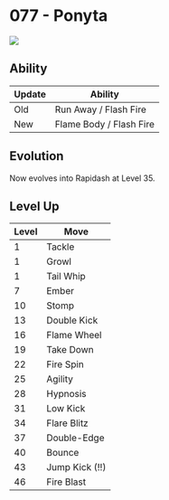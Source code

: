 # 077 - Ponyta
![][077]

## Ability

Update | Ability
---    | ---
Old    | Run Away / Flash Fire
New    | Flame Body / Flash Fire

## Evolution
Now evolves into Rapidash at Level 35.

## Level Up

Level | Move
---   | ---
  1   | Tackle
  1   | Growl
  1   | Tail Whip
  7   | Ember
 10   | Stomp
 13   | Double Kick
 16   | Flame Wheel
 19   | Take Down
 22   | Fire Spin
 25   | Agility
 28   | Hypnosis
 31   | Low Kick
 34   | Flare Blitz
 37   | Double-Edge
 40   | Bounce
 43   | Jump Kick (!!)
 46   | Fire Blast



[077]: /img/pokemon/077.png
